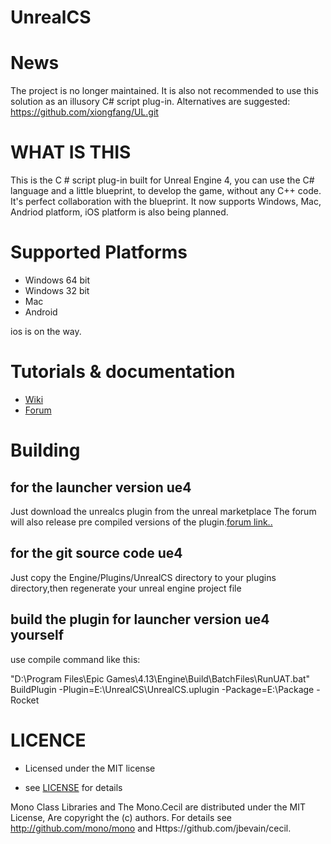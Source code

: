 # UnrealCS

# News
The project is no longer maintained. It is also not recommended to use this solution as an illusory C# script plug-in. Alternatives are suggested:
https://github.com/xiongfang/UL.git

# WHAT IS THIS

This is the C # script plug-in built for Unreal Engine 4, you can use the C# language and a little blueprint, to develop the game, without any C++ 
code. It's perfect collaboration with the blueprint. It now supports Windows, Mac, Andriod platform, iOS platform is also being planned.

# Supported Platforms

- Windows 64 bit
- Windows 32 bit
- Mac
- Android

ios is on the way.

# Tutorials & documentation

- [Wiki](https://github.com/xiongfang/UnrealCS/wiki)
- [Forum](http://www.unrealcs.com)

# Building

## for the  launcher version ue4 

Just download the unrealcs plugin from  the unreal marketplace
The forum will also release pre compiled versions of the plugin.[forum link..](http://www.unrealcs.com/read.php?tid=1)

## for the git source code ue4

Just copy the Engine/Plugins/UnrealCS directory to your plugins directory,then regenerate your unreal engine project file

## build the plugin for launcher version ue4 yourself

use compile command like this:

"D:\Program Files\Epic Games\4.13\Engine\Build\BatchFiles\RunUAT.bat" BuildPlugin -Plugin=E:\UnrealCS\UnrealCS.uplugin -Package=E:\Package -Rocket

# LICENCE

- Licensed under the MIT license

- see [LICENSE](https://github.com/xiongfang/UnrealCS/blob/master/LICENSE) for details


Mono Class Libraries and The Mono.Cecil are distributed under the MIT License,
Are copyright the (c) authors. For details see http://github.com/mono/mono and
 Https://github.com/jbevain/cecil.
